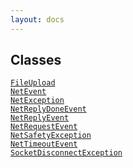 ```yaml
---
layout: docs
---
```

## Classes

<a href="../object/FileUpload.html#FileUpload"
target="main"><code>FileUpload</code></a>  
<a href="../object/NetEvent.html#NetEvent"
target="main"><code>NetEvent</code></a>  
<a href="../object/NetException.html#NetException"
target="main"><code>NetException</code></a>  
<a href="../object/NetReplyDoneEvent.html#NetReplyDoneEvent"
target="main"><code>NetReplyDoneEvent</code></a>  
<a href="../object/NetReplyEvent.html#NetReplyEvent"
target="main"><code>NetReplyEvent</code></a>  
<a href="../object/NetRequestEvent.html#NetRequestEvent"
target="main"><code>NetRequestEvent</code></a>  
<a href="../object/NetSafetyException.html#NetSafetyException"
target="main"><code>NetSafetyException</code></a>  
<a href="../object/NetTimeoutEvent.html#NetTimeoutEvent"
target="main"><code>NetTimeoutEvent</code></a>  
<a
href="../object/SocketDisconnectException.html#SocketDisconnectException"
target="main"><code>SocketDisconnectException</code></a>  
